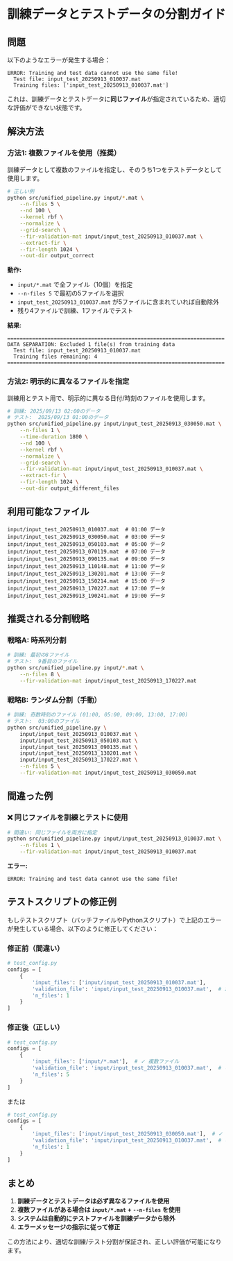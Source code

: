 # 訓練データとテストデータの分割ガイド

## 問題

以下のようなエラーが発生する場合：

```
ERROR: Training and test data cannot use the same file!
  Test file: input_test_20250913_010037.mat
  Training files: ['input_test_20250913_010037.mat']
```

これは、訓練データとテストデータに**同じファイル**が指定されているため、適切な評価ができない状態です。

## 解決方法

### 方法1: 複数ファイルを使用（推奨）

訓練データとして複数のファイルを指定し、そのうち1つをテストデータとして使用します。

```bash
# 正しい例
python src/unified_pipeline.py input/*.mat \
    --n-files 5 \
    --nd 100 \
    --kernel rbf \
    --normalize \
    --grid-search \
    --fir-validation-mat input/input_test_20250913_010037.mat \
    --extract-fir \
    --fir-length 1024 \
    --out-dir output_correct
```

**動作:**
- `input/*.mat` で全ファイル（10個）を指定
- `--n-files 5` で最初の5ファイルを選択
- `input_test_20250913_010037.mat` が5ファイルに含まれていれば自動除外
- 残り4ファイルで訓練、1ファイルでテスト

**結果:**
```
======================================================================
DATA SEPARATION: Excluded 1 file(s) from training data
  Test file: input_test_20250913_010037.mat
  Training files remaining: 4
======================================================================
```

### 方法2: 明示的に異なるファイルを指定

訓練用とテスト用で、明示的に異なる日付/時刻のファイルを使用します。

```bash
# 訓練: 2025/09/13 02:00のデータ
# テスト:  2025/09/13 01:00のデータ
python src/unified_pipeline.py input/input_test_20250913_030050.mat \
    --n-files 1 \
    --time-duration 1800 \
    --nd 100 \
    --kernel rbf \
    --normalize \
    --grid-search \
    --fir-validation-mat input/input_test_20250913_010037.mat \
    --extract-fir \
    --fir-length 1024 \
    --out-dir output_different_files
```

## 利用可能なファイル

```
input/input_test_20250913_010037.mat  # 01:00 データ
input/input_test_20250913_030050.mat  # 03:00 データ
input/input_test_20250913_050103.mat  # 05:00 データ
input/input_test_20250913_070119.mat  # 07:00 データ
input/input_test_20250913_090135.mat  # 09:00 データ
input/input_test_20250913_110148.mat  # 11:00 データ
input/input_test_20250913_130201.mat  # 13:00 データ
input/input_test_20250913_150214.mat  # 15:00 データ
input/input_test_20250913_170227.mat  # 17:00 データ
input/input_test_20250913_190241.mat  # 19:00 データ
```

## 推奨される分割戦略

### 戦略A: 時系列分割

```bash
# 訓練: 最初の8ファイル
# テスト:  9番目のファイル
python src/unified_pipeline.py input/*.mat \
    --n-files 8 \
    --fir-validation-mat input/input_test_20250913_170227.mat
```

### 戦略B: ランダム分割（手動）

```bash
# 訓練: 奇数時刻のファイル (01:00, 05:00, 09:00, 13:00, 17:00)
# テスト:  03:00のファイル
python src/unified_pipeline.py \
    input/input_test_20250913_010037.mat \
    input/input_test_20250913_050103.mat \
    input/input_test_20250913_090135.mat \
    input/input_test_20250913_130201.mat \
    input/input_test_20250913_170227.mat \
    --n-files 5 \
    --fir-validation-mat input/input_test_20250913_030050.mat
```

## 間違った例

### ❌ 同じファイルを訓練とテストに使用

```bash
# 間違い: 同じファイルを両方に指定
python src/unified_pipeline.py input/input_test_20250913_010037.mat \
    --n-files 1 \
    --fir-validation-mat input/input_test_20250913_010037.mat
```

**エラー:**
```
ERROR: Training and test data cannot use the same file!
```

## テストスクリプトの修正例

もしテストスクリプト（バッチファイルやPythonスクリプト）で上記のエラーが発生している場合、以下のように修正してください：

### 修正前（間違い）

```python
# test_config.py
configs = [
    {
        'input_files': ['input/input_test_20250913_010037.mat'],
        'validation_file': 'input/input_test_20250913_010037.mat',  # ❌ 同じファイル
        'n_files': 1
    }
]
```

### 修正後（正しい）

```python
# test_config.py
configs = [
    {
        'input_files': ['input/*.mat'],  # ✓ 複数ファイル
        'validation_file': 'input/input_test_20250913_010037.mat',  # ✓ 1つを除外
        'n_files': 5
    }
]
```

または

```python
# test_config.py
configs = [
    {
        'input_files': ['input/input_test_20250913_030050.mat'],  # ✓ 異なるファイル
        'validation_file': 'input/input_test_20250913_010037.mat',  # ✓ 異なるファイル
        'n_files': 1
    }
]
```

## まとめ

1. **訓練データとテストデータは必ず異なるファイルを使用**
2. **複数ファイルがある場合は `input/*.mat` + `--n-files` を使用**
3. **システムは自動的にテストファイルを訓練データから除外**
4. **エラーメッセージの指示に従って修正**

この方法により、適切な訓練/テスト分割が保証され、正しい評価が可能になります。
